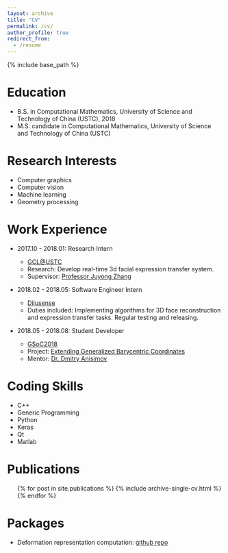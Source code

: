 ```yaml
---
layout: archive
title: "CV"
permalink: /cv/
author_profile: true
redirect_from:
  - /resume
---
```


{% include base_path %}

Education
======
* B.S. in Computational Mathematics, University of Science and Technology of China (USTC), 2018
* M.S. candidate in Computational Mathematics, University of Science and Technology of China (USTC)

Research Interests
======
  * Computer graphics
  * Computer vision
  * Machine learning
  * Geometry processing

Work Experience
======
* 2017.10 - 2018.01: Research Intern
  * [GCL@USTC](http://gcl.ustc.edu.cn/)
  * Research: Develop real-time 3d facial expression transfer system.
  * Supervisor: [Professor Juyong Zhang](http://staff.ustc.edu.cn/~juyong/)

* 2018.02 - 2018.05: Software Engineer Intern
  * [Dilusense](http://www.dilusense.com/) 
  * Duties included: Implementing algorithms for 3D face reconstruction and expression transfer tasks. Regular testing and releasing.


* 2018.05 - 2018.08: Student Developer
  * [GSoC2018](https://summerofcode.withgoogle.com/)
  * Project: [Extending Generalized Barycentric Coordinates](https://summerofcode.withgoogle.com/archive/2018/projects/6730399912820736/)
  * Mentor: [Dr. Dmitry Anisimov](https://anisimovdmitry.com/#/about)

  
Coding Skills
======
* C++ 
* Generic Programming
* Python
* Keras
* Qt
* Matlab

Publications
======
  <ul>{% for post in site.publications %}
    {% include archive-single-cv.html %}
  {% endfor %}</ul>


Packages
======
* Deformation representation computation: [github repo]()